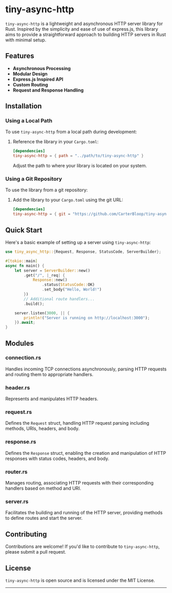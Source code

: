 # tiny-async-http

`tiny-async-http` is a lightweight and asynchronous HTTP server library for Rust. Inspired by the simplicity and ease of use of express.js, this library aims to provide a straightforward approach to building HTTP servers in Rust with minimal setup.

## Features

- **Asynchronous Processing**
- **Modular Design**
- **Express.js Inspired API**
- **Custom Routing**
- **Request and Response Handling**

## Installation

### Using a Local Path

To use `tiny-async-http` from a local path during development:

1. Reference the library in your `Cargo.toml`:

    ```toml
    [dependencies]
    tiny-async-http = { path = "../path/to/tiny-async-http" }
    ```

    Adjust the path to where your library is located on your system.

### Using a Git Repository

To use the library from a git repository:

1. Add the library to your `Cargo.toml` using the git URL:

    ```toml
    [dependencies]
    tiny-async-http = { git = "https://github.com/CarterBloop/tiny-async-http.git" }
    ```

## Quick Start

Here's a basic example of setting up a server using `tiny-async-http`:

```rust
use tiny_async_http::{Request, Response, StatusCode, ServerBuilder};

#[tokio::main]
async fn main() {
    let server = ServerBuilder::new()
        .get("/", |_req| {
            Response::new()
                .status(StatusCode::OK)
                .set_body("Hello, World!")
        })
        // Additional route handlers...
        .build();

    server.listen(3000, || {
        println!("Server is running on http://localhost:3000");
    }).await;
}
```

## Modules

### connection.rs
Handles incoming TCP connections asynchronously, parsing HTTP requests and routing them to appropriate handlers.

### header.rs
Represents and manipulates HTTP headers.

### request.rs
Defines the `Request` struct, handling HTTP request parsing including methods, URIs, headers, and body.

### response.rs
Defines the `Response` struct, enabling the creation and manipulation of HTTP responses with status codes, headers, and body.

### router.rs
Manages routing, associating HTTP requests with their corresponding handlers based on method and URI.

### server.rs
Facilitates the building and running of the HTTP server, providing methods to define routes and start the server.

## Contributing

Contributions are welcome! If you'd like to contribute to `tiny-async-http`, please submit a pull request.

## License

`tiny-async-http` is open source and is licensed under the MIT License.

---
